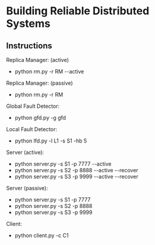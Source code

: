 # Building Reliable Distributed Systems

## Instructions

Replica Manager: (active)
- python rm.py -r RM --active

Replica Manager: (passive)
- python rm.py -r RM

Global Fault Detector:
- python gfd.py -g gfd

Local Fault Detector:
- python lfd.py -l L1 -s S1 -hb 5

Server (active):
- python server.py -s S1 -p 7777 --active
- python server.py -s S2 -p 8888 --active --recover
- python server.py -s S3 -p 9999 --active --recover

Server (passive):
- python server.py -s S1 -p 7777
- python server.py -s S2 -p 8888
- python server.py -s S3 -p 9999

Client:
- python client.py -c C1
